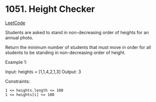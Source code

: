 # 1051. Height Checker

[LeetCode](https://leetcode.com/problems/height-checker/)

Students are asked to stand in non-decreasing order of heights for an annual photo.

Return the minimum number of students that must move in order for all students to be standing in non-decreasing order of height.



Example 1:

Input: heights = [1,1,4,2,1,3]
Output: 3



Constraints:

    1 <= heights.length <= 100
    1 <= heights[i] <= 100
